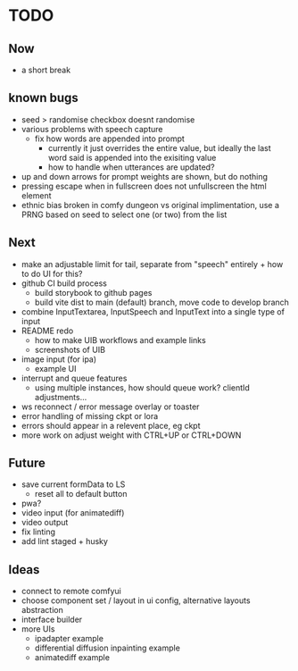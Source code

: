 # TODO

## Now

- a short break

## known bugs

- seed > randomise checkbox doesnt randomise
- various problems with speech capture
  - fix how words are appended into prompt
    - currently it just overrides the entire value, but ideally the last word said is appended into the exisiting value
    - how to handle when utterances are updated?
- up and down arrows for prompt weights are shown, but do nothing
- pressing escape when in fullscreen does not unfullscreen the html element
- ethnic bias broken in comfy dungeon vs original implimentation, use a PRNG based on seed to select one (or two) from the list

## Next

- make an adjustable limit for tail, separate from "speech" entirely + how to do UI for this?
- github CI build process
  - build storybook to github pages
  - build vite dist to main (default) branch, move code to develop branch
- combine InputTextarea, InputSpeech and InputText into a single type of input
- README redo
  - how to make UIB workflows and example links
  - screenshots of UIB
- image input (for ipa)
  - example UI
- interrupt and queue features
  - using multiple instances, how should queue work? clientId adjustments...
- ws reconnect / error message overlay or toaster
- error handling of missing ckpt or lora
- errors should appear in a relevent place, eg ckpt
- more work on adjust weight with CTRL+UP or CTRL+DOWN

## Future

- save current formData to LS
  - reset all to default button
- pwa?
- video input (for animatediff)
- video output
- fix linting
- add lint staged + husky

## Ideas

- connect to remote comfyui
- choose component set / layout in ui config, alternative layouts abstraction
- interface builder
- more UIs
  - ipadapter example
  - differential diffusion inpainting example
  - animatediff example
